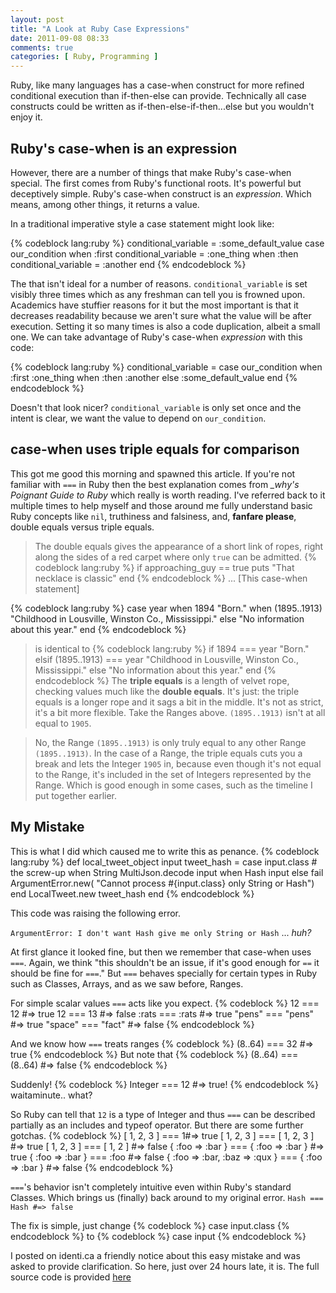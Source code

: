 ```yaml
---
layout: post
title: "A Look at Ruby Case Expressions"
date: 2011-09-08 08:33
comments: true
categories: [ Ruby, Programming ]
---
```


Ruby, like many languages has a case-when construct for more refined conditional
execution than if-then-else can provide. Technically all case constructs could
be written as if-then-else-if-then...else but you wouldn't enjoy it.

## Ruby's case-when is an expression

However, there are a number of things that make Ruby's case-when special. The
first comes from Ruby's functional roots. It's powerful but deceptively simple.
Ruby's case-when construct is an *expression*. Which means, among other things,
it returns a value.

In a traditional imperative style a case statement might look like:

{% codeblock lang:ruby %}
conditional_variable = :some_default_value
case our_condition
when :first
  conditional_variable = :one_thing
when :then
  conditional_variable = :another
end
{% endcodeblock %}

The that isn't ideal for a number of reasons. `conditional_variable` is set
visibly three times which as any freshman can tell you is frowned upon.
Academics have stuffier reasons for it but the most important is that it
decreases readability because we aren't sure what the value will be after
execution. Setting it so many times is also a code duplication, albeit a small
one. We can take advantage of Ruby's case-when *expression* with this code:

{% codeblock lang:ruby %}
conditional_variable = case our_condition
                       when :first
                         :one_thing
                       when :then
                         :another
                       else
                         :some_default_value
                       end
{% endcodeblock %}

Doesn't that look nicer? `conditional_variable` is only set once and the
intent is clear, we want the value to depend on `our_condition`.

## case-when uses triple equals for comparison

This got me good this morning and spawned this article. If you're not familiar
with `===` in Ruby then the best explanation comes from *_why's Poignant Guide
to Ruby* which really is worth reading. I've referred back to it multiple times
to help myself and those around me fully understand basic Ruby concepts like
`nil`, truthiness and falsiness, and, __fanfare please__, double equals versus
triple equals.

> The double equals gives the appearance of a short link of ropes, right
> along the sides of a red carpet where only `true` can be admitted.
{% codeblock lang:ruby %}
if approaching_guy == true
  puts "That necklace is classic"
end
{% endcodeblock %}
> ...
> [This case-when statement]

{% codeblock lang:ruby %}
case year
when 1894
  "Born."
when (1895..1913)
  "Childhood in Lousville, Winston Co., Mississippi."
else
  "No information about this year."
end
{% endcodeblock %}
> is identical to
{% codeblock lang:ruby %}
if 1894 === year
  "Born."
elsif (1895..1913) === year
  "Childhood in Lousville, Winston Co., Mississippi."
else
  "No information about this year."
end
{% endcodeblock %}
> The __triple equals__ is a length of velvet rope, checking values much like
> the __double equals__. It's just: the triple equals is a longer rope and it
> sags a bit in the middle. It's not as strict, it's a bit more flexible.
> Take the Ranges above. `(1895..1913)` isn't at all equal to `1905`.

> No, the Range `(1895..1913)` is only truly equal to any other Range
> `(1895..1913)`. In the case of a Range, the triple equals cuts you a break
> and lets the Integer `1905` in, because even though it's not equal to the
> Range, it's included in the set of Integers represented by the Range. Which
> is good enough in some cases, such as the timeline I put together earlier.

## My Mistake
This is what I did which caused me to write this as penance.
{% codeblock lang:ruby %}
def local_tweet_object input
  tweet_hash = case input.class # the screw-up
  when String
    MultiJson.decode input
  when Hash
    input
  else
    fail ArgumentError.new(
      "Cannot process #{input.class} only String or Hash")
  end
  LocalTweet.new tweet_hash
end
{% endcodeblock %}

This code was raising the following error.

`ArgumentError: I don't want Hash give me only String or Hash`
... *huh?*

At first glance it looked fine, but then we remember that case-when uses `===`.
Again, we think "this shouldn't be an issue, if it's good enough for `==` it
should be fine for `===`." But `===` behaves specially for certain types in Ruby
such as Classes, Arrays, and as we saw before, Ranges.

For simple scalar values `===` acts like you expect.
{% codeblock %}
12 === 12 #=> true
12 === 13 #=> false
:rats === :rats #=> true
"pens" === "pens" #=> true
"space" === "fact" #=> false
{% endcodeblock %}

And we know how `===` treats ranges
{% codeblock %}
(8..64) === 32 #=> true
{% endcodeblock %}
But note that
{% codeblock %}
(8..64) === (8..64) #=> false
{% endcodeblock %}

Suddenly!
{% codeblock %}
Integer === 12 #=> true!
{% endcodeblock %}
waitaminute.. what?

So Ruby can tell that `12` is a type of Integer and thus `===` can be described
partially as an includes and typeof operator. But there are some further
gotchas.
{% codeblock %}
[ 1, 2, 3 ] === 1#=> true
[ 1, 2, 3 ] === [ 1, 2, 3 ]                         #=> true
[ 1, 2, 3 ] === [ 1, 2 ]                            #=> false
{ :foo => :bar } === { :foo => :bar }               #=> true
{ :foo => :bar } === :foo                           #=> false
{ :foo => :bar, :baz => :qux } === { :foo => :bar } #=> false
{% endcodeblock %}

`===`'s behavior isn't completely intuitive even within Ruby's standard Classes.
Which brings us (finally) back around to my original error.
`Hash === Hash #=> false`


The fix is simple, just change
{% codeblock %}
case input.class
{% endcodeblock %}
to
{% codeblock %}
case input
{% endcodeblock %}

I posted on identi.ca a friendly notice about this easy mistake and was asked to
provide clarification. So here, just over 24 hours late, it is. The full source
code is provided [here](https://gist.github.com/1112335)
